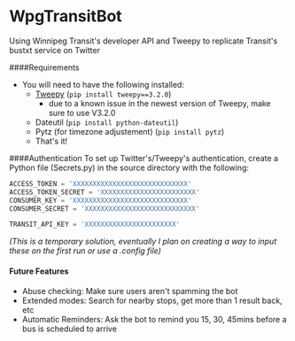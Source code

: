 # WpgTransitBot
Using Winnipeg Transit's developer API and Tweepy to replicate Transit's bustxt service on Twitter

####Requirements
- You will need to have the following installed:
  - [Tweepy](https://github.com/tweepy/tweepy) (`pip install tweepy==3.2.0`)
    - due to a known issue in the newest version of Tweepy, make sure to use V3.2.0
  - Dateutil (`pip install python-dateutil`)
  - Pytz (for timezone adjustement) (`pip install pytz`)
  - That's it!

####Authentication
To set up Twitter's/Tweepy's authentication, create a Python file (Secrets.py) in the source directory with the following:

```python
ACCESS_TOKEN = 'XXXXXXXXXXXXXXXXXXXXXXXXXXXXX'
ACCESS_TOKEN_SECRET = 'XXXXXXXXXXXXXXXXXXXXXXXX'
CONSUMER_KEY = 'XXXXXXXXXXXXXXXXXXXXXXXXXXXXX'
CONSUMER_SECRET = 'XXXXXXXXXXXXXXXXXXXXXXXXXXXX'

TRANSIT_API_KEY = 'XXXXXXXXXXXXXXXXXXXXXXX'
```

<i>(This is a temporary solution, eventually I plan on creating a way to input these on the first run or use a .config file)</i>

#### Future Features
- Abuse checking: Make sure users aren't spamming the bot
- Extended modes: Search for nearby stops, get more than 1 result back, etc
- Automatic Reminders: Ask the bot to remind you 15, 30, 45mins before a bus is scheduled to arrive
